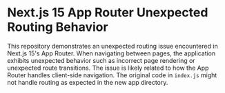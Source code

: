 # Next.js 15 App Router Unexpected Routing Behavior

This repository demonstrates an unexpected routing issue encountered in Next.js 15's App Router.  When navigating between pages, the application exhibits unexpected behavior such as incorrect page rendering or unexpected route transitions.  The issue is likely related to how the App Router handles client-side navigation. The original code in `index.js` might not handle routing as expected in the new app directory.